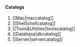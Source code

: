#### Catalogs

1. [[Mac|maccatalog]]
2. [[Shell|shellcatalog]]
3. [[Tools&Utilities|toolscatalog]]
4. [[Database|dbcatalog]]
5. [[Server|servercatalog]]
